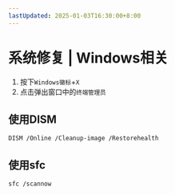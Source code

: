 ```yaml
---
lastUpdated: 2025-01-03T16:30:00+8:00
---
```


# 系统修复 | Windows相关

1. 按下```Windows徽标```+```X```
2. 点击弹出窗口中的```终端管理员```

## 使用DISM

```DISM /Online /Cleanup-image /Restorehealth```

## 使用sfc

```sfc /scannow```